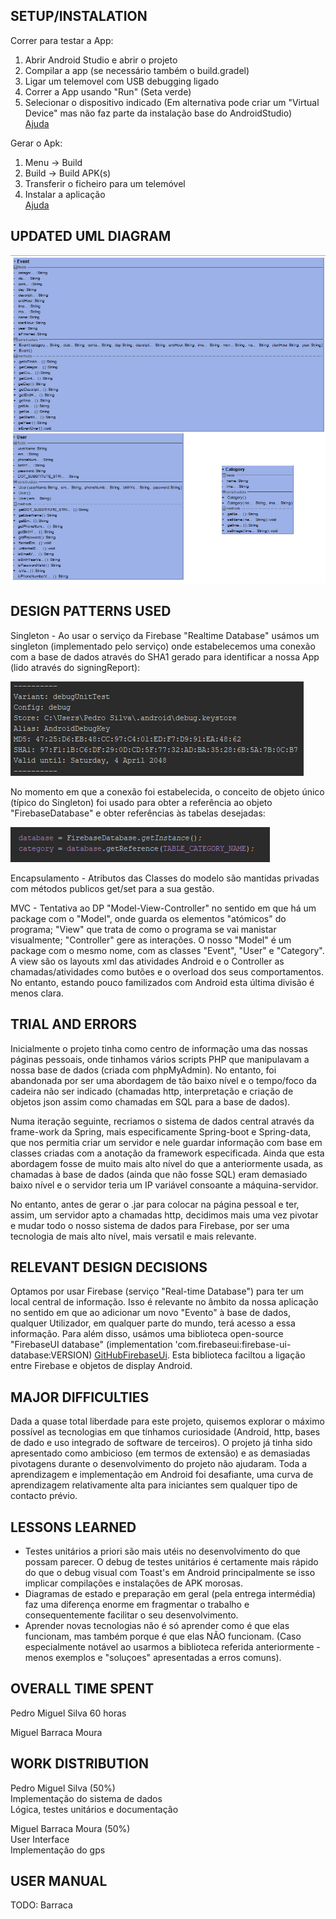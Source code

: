 SETUP/INSTALATION
-----
Correr para testar a App:
1. Abrir Android Studio e abrir o projeto
2. Compilar a app (se necessário também o build.gradel)
3. Ligar um telemovel com USB debugging ligado
4. Correr a App usando "Run" (Seta verde)
5. Selecionar o dispositivo indicado
(Em alternativa pode criar um "Virtual Device" mas não faz parte da instalação base do AndroidStudio)
<br>[Ajuda](https://developer.android.com/training/basics/firstapp/running-app)

Gerar o Apk:
1. Menu -> Build
2. Build -> Build APK(s)
3. Transferir o ficheiro para um telemóvel
4. Instalar a aplicação
<br>[Ajuda](https://developer.android.com/studio/run/)


UPDATED UML DIAGRAM
-----
![UML](https://github.com/PedroMiguelSilva/Nite/blob/master/ClassDiagram.PNG)

DESIGN PATTERNS USED
-----
Singleton - Ao usar o serviço da Firebase "Realtime Database" usámos um singleton (implementado pelo serviço) onde estabelecemos uma conexão com a base de dados através do SHA1 gerado para identificar a nossa App (lido através do signingReport):

![SHA1](https://github.com/PedroMiguelSilva/Nite/blob/master/sha1.PNG)

No momento em que a conexão foi estabelecida, o conceito de objeto único (típico do Singleton) foi usado para obter a referência ao objeto "FirebaseDatabase" e obter referências às tabelas desejadas:

![SINGLETON](https://github.com/PedroMiguelSilva/Nite/blob/master/getinstance.PNG) 

Encapsulamento - Atributos das Classes do modelo são mantidas privadas com métodos publicos get/set para a sua gestão.

MVC - Tentativa ao DP "Model-View-Controller" no sentido em que há um package com o "Model", onde guarda os elementos "atómicos" do programa; "View" que trata de como o programa se vai manistar visualmente; "Controller" gere as interações. O nosso "Model" é um package com o mesmo nome, com as classes "Event", "User" e "Category". A view são os layouts xml das atividades Android e o Controller as chamadas/atividades como butões e o overload dos seus comportamentos. No entanto, estando pouco familizados com Android esta última divisão é menos clara.

TRIAL AND ERRORS
-----
Inicialmente o projeto tinha como centro de informação uma das nossas páginas pessoais, onde tinhamos vários scripts PHP que manipulavam a nossa base de dados (criada com phpMyAdmin). No entanto, foi abandonada por ser uma abordagem de tão baixo nível e o tempo/foco da cadeira não ser indicado (chamadas http, interpretação e criação de objetos json assim como chamadas em SQL para a base de dados).

Numa iteração seguinte, recriamos o sistema de dados central através da frame-work da Spring, mais especificamente Spring-boot e Spring-data, que nos permitia criar um servidor e nele guardar informação com base em classes criadas com a anotação da framework especificada. Ainda que esta abordagem fosse de muito mais alto nível do que a anteriormente usada, as chamadas à base de dados (ainda que não fosse SQL) eram demasiado baixo nível e o servidor teria um IP variável consoante a máquina-servidor.

No entanto, antes de gerar o .jar para colocar na página pessoal e ter, assim, um servidor apto a chamadas http, decidimos mais uma vez pivotar e mudar todo o nosso sistema de dados para Firebase, por ser uma tecnologia de mais alto nível, mais versatil e mais relevante.

RELEVANT DESIGN DECISIONS
-----
Optamos por usar Firebase (serviço "Real-time Database") para ter um local central de informação. Isso é relevante no âmbito da nossa aplicação no sentido em que ao adicionar um novo "Evento" à base de dados, qualquer Utilizador, em qualquer parte do mundo, terá acesso a essa informação.
Para além disso, usámos uma biblioteca open-source "FirebaseUI database" (implementation 'com.firebaseui:firebase-ui-database:VERSION)
[GitHubFirebaseUi](https://github.com/firebase/FirebaseUI-Android).
Esta biblioteca faciltou a ligação entre Firebase e objetos de display Android.

MAJOR DIFFICULTIES
-----
Dada a quase total liberdade para este projeto, quisemos explorar o máximo possível as tecnologias em que tínhamos curiosidade (Android, http, bases de dado e uso integrado de software de terceiros).
O projeto já tinha sido apresentado como ambicioso (em termos de extensão) e as demasiadas pivotagens durante o desenvolvimento do projeto não ajudaram.
Toda a aprendizagem e implementação em Android foi desafiante, uma curva de aprendizagem relativamente alta para iniciantes sem qualquer tipo de contacto prévio.

LESSONS LEARNED
-----
- Testes unitários a priori são mais utéis no desenvolvimento do que possam parecer. O debug de testes unitários é certamente mais rápido do que o debug visual com Toast's em Android principalmente se isso implicar compilações e instalações de APK morosas.
- Diagramas de estado e preparação em geral (pela entrega intermédia) faz uma diferença enorme em fragmentar o trabalho e consequentemente facilitar o seu desenvolvimento.
- Aprender novas tecnologias não é só aprender como é que elas funcionam, mas também porque é que elas NÃO funcionam. (Caso especialmente notável ao usarmos a biblioteca referida anteriormente - menos exemplos e "soluçoes" apresentadas a erros comuns).

OVERALL TIME SPENT
-----
Pedro Miguel Silva 
60 horas

Miguel Barraca Moura


WORK DISTRIBUTION
-----
Pedro Miguel Silva (50%)<br>
Implementação do sistema de dados<br>
Lógica, testes unitários e documentação

Miguel Barraca Moura (50%)<br>
User Interface<br>
Implementação do gps

USER MANUAL
-----
TODO: Barraca
